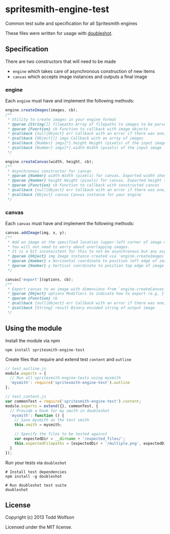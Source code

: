 # spritesmith-engine-test

Common test suite and specification for all Spritesmith engines

These files were written for usage with [doubleshot][doubleshot].

[doubleshot]: https://github.com/twolfson/doubleshot

## Specification
There are two constructors that will need to be made

- `engine` which takes care of asynchronous construction of new items
- `canvas` which accepts image instances and outputs a final image

### engine
Each `engine` must have and implement the following methods:

```js
engine.createImages(images, cb);
/**
 * Utility to create images in your engine format
 * @param {String[]} filepaths Array of filepaths to images to be parsed into images
 * @param {Function} cb Function to callback with image objects
 * @callback {null|Object} err Callback with an error if there was one, otherwise null
 * @callback {Object[]} imgs Callback with an array of images
 * @callback {Number} imgs[*].height Height (pixels) of the input image
 * @callback {Number} imgs[*].width Width (pxiels) of the input image
 */
```

```js
engine.createCanvas(width, height, cb);
/**
 * Asynchronous constructor for canvas
 * @param {Number} width Width (pixels) for canvas. Exported width should match this.
 * @param {Number} height Height (pixels) for canvas. Exported height should match this.
 * @param {Function} cb Function to callback with constructed canvas
 * @callback {null|Object} err Callback with an error if there was one, otherwise null
 * @callback {Object} canvas Canvas instance for your engine
 */
```

### canvas
Each `canvas` must have and implement the following methods:

```js
canvas.addImage(img, x, y);
/**
 * Add an image at the specified location (upper-left corner of image matches x,y)
 * You will not need to worry about overlapping images.
 * It is a bit inconsistent for this to not be asynchronous but any async can be done in export.
 * @param {Object} img Image instance created via `engine.createImages`
 * @param {Number} x Horizontal coordinate to position left edge of image
 * @param {Number} y Vertical coordinate to position top edge of image
 */
```

```js
canvas['export'](options, cb);
/**
 * Export canvas to an image with dimensions from `engine.createCanvas` and images at positions from `canvas.addImage`
 * @param {Object} options Modifiers to indicate how to export (e.g. {format: 'png'} would produce a `png` over a `jpeg`)
 * @param {Function} cb
 * @callback {null|Object} err Callback with an error if there was one, otherwise null
 * @callback {String} result Binary encoded string of output image
 */
```

## Using the module
Install the module via npm

```shell
npm install spritesmith-engine-test
```

Create files that require and extend test `content` and `outline`

```js
// test_outline.js
module.exports = {
  // Run all spritesmith-engine-tests using mysmith
  'mysmith': require('spritesmith-engine-test').outline
};

// test_content.js
var commonTest = require('spritesmith-engine-test').content;
module.exports = extend({}, commonTest, {
  // Provide a hook for my smith in doubleshot
  'mysmith': function () {
    // Save mysmith as the test smith
    this.smith = mysmith;

    // Specify the files to be tested against
    var expectedDir = __dirname + '/expected_files/';
    this.expectedFilepaths = [expectedDir + '/multiple.png', expectedDir + '/multiple2.png'];
  }
});
```

Run your tests via `doubleshot`

```shell
# Install test dependencies
npm install -g doubleshot

# Run doubleshot test suite
doubleshot
```

## License
Copyright (c) 2013 Todd Wolfson

Licensed under the MIT license.

